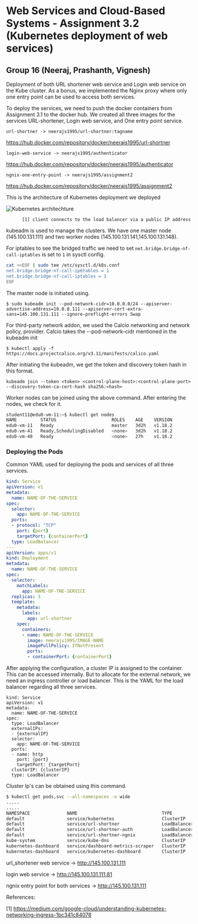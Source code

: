 # Web Services and Cloud-Based Systems - Assignment 3.2 (Kubernetes deployment of web services)
## Group 16 (Neeraj, Prashanth, Vignesh)

Deployment of both URL shortener web service and Login web service on the Kube cluster. As a bonus, we implemented the Nginx proxy where
only one entry point can be used to access both services.

To deploy the services, we need to push the docker containers from Assignment 3.1 to the docker hub. We created all three images for the
services URL-shortener, Login web service, and One entry point service.

`url-shortner -> neerajs1995/url-shortner:tagname`

 https://hub.docker.com/repository/docker/neerajs1995/url-shortner

`login-web-service -> neerajs1995/authenticator`

https://hub.docker.com/repository/docker/neerajs1995/authenticator

`ngnix-one-entry-point -> neerajs1995/assignment2`

https://hub.docker.com/repository/docker/neerajs1995/assignment2

This is the architecture of Kubernetes deployment we deployed

![Kubernetes architechture](https://raw.githubusercontent.com/cymtrick/url-shortner-python/master/kube-deployment/photo_2020-05-12%2014.52.09.jpeg)

          [1] client connects to the load balancer via a public IP address
          
kubeadm is used to manage the clusters. We have one master node (145.100.131.111) and two worker nodes (145.100.131.141,145.100.131.148).

For iptables to see the bridged traffic we need to set `net.bridge.bridge-nf-call-iptables` is set to `1` in sysctl config.

````bash
cat <<EOF | sudo tee /etc/sysctl.d/k8s.conf
net.bridge.bridge-nf-call-ip6tables = 1
net.bridge.bridge-nf-call-iptables = 1
EOF
````

The master node is initiated using.

`$ sudo kubeadm init --pod-network-cidr=10.0.0.0/24 --apiserver-advertise-address=10.0.0.111 --apiserver-cert-extra-sans=145.100.131.111 --ignore-preflight-errors Swap
`

For third-party network addon, we used the Calcio networking and network policy, provider. Calcio takes the --pod-network-cidr mentioned in the kubeadm init

`$ kubectl apply -f https://docs.projectcalico.org/v3.11/manifests/calico.yaml`

After initiating the kubeadm, we get the token and discovery token hash in this format.

`kubeadm join --token <token> <control-plane-host>:<control-plane-port> --discovery-token-ca-cert-hash sha256:<hash>`

Worker nodes can be joined using the above command. After entering the nodes, we check for it.

````bash
student11@edu0-vm-11:~$ kubectl get nodes
NAME         STATUS                     ROLES    AGE    VERSION
edu0-vm-11   Ready                      master   3d2h   v1.18.2
edu0-vm-41   Ready,SchedulingDisabled   <none>   3d2h   v1.18.2
edu0-vm-48   Ready                      <none>   27h    v1.18.2
````

### Deploying the Pods


Common YAML used for deploying the pods and services of all three services.

````yaml
kind: Service
apiVersion: v1
metadata:
  name: NAME-OF-THE-SERVICE
spec:
  selector:
    app: NAME-OF-THE-SERVICE
  ports:
  - protocol: "TCP"
    port: {port}
    targetPort: {containerPort}
  type: LoadBalancer
---
apiVersion: apps/v1
kind: Deployment
metadata:
  name: NAME-OF-THE-SERVICE
spec:
  selector:
    matchLabels:
      app: NAME-OF-THE-SERVICE
  replicas: 3
  template:
    metadata:
      labels:
        app: url-shortner
    spec:
      containers:
      - name: NAME-OF-THE-SERVICE
        image: neerajs1995/IMAGE-NAME
        imagePullPolicy: IfNotPresent
        ports:
        - containerPort: {containerPort}
````

After applying the configuration, a cluster IP is assigned to the container. This can be accessed internally. But to allocate for the external network, we need an ingress controller or load balancer. This is the YAML for the load balancer regarding all three services.

````
kind: Service
apiVersion: v1
metadata:
  name: NAME-OF-THE-SERVICE
spec:
  type: LoadBalancer
  externalIPs:
  - {externalIP}
  selector:
    app: NAME-OF-THE-SERVICE
  ports:
  - name: http
    port: {port}
    targetPort: {targetPort}
  clusterIP: {clusterIP}
  type: LoadBalancer
````

Cluster Ip's can be obtained using this command.

````bash
$ kubectl get pods,svc --all-namespaces -o wide
.....
.....
NAMESPACE              NAME                                TYPE           CLUSTER-IP       EXTERNAL-IP       PORT(S)                  AGE    SELECTOR
default                service/kubernetes                  ClusterIP      10.96.0.1        <none>            443/TCP                  3d2h   <none>
default                service/url-shortner                LoadBalancer   10.110.232.189   EXTERNAL-IP     80:30445/TCP             42h    app=url-shortner
default                service/url-shortner-auth           LoadBalancer   10.100.19.232    EXTERNAL-IP     81:31068/TCP             20h    app=url-shortner-auth
default                service/url-shortner-ngnix          LoadBalancer   10.96.154.168    EXTERNAL-IP     8000:31682/TCP           18h    app=url-shortner-ngnix
kube-system            service/kube-dns                    ClusterIP      10.96.0.10       <none>            53/UDP,53/TCP,9153/TCP   3d2h   k8s-app=kube-dns
kubernetes-dashboard   service/dashboard-metrics-scraper   ClusterIP      10.107.113.81    <none>            8000/TCP                 3d2h   k8s-app=dashboard-metrics-scraper
kubernetes-dashboard   service/kubernetes-dashboard        ClusterIP      10.111.181.210   <none>            443/TCP                  3d2h   k8s-app=kubernetes-dashboard
````


url_shortener web service -> http://145.100.131.111

login web service -> http://145.100.131.111:81

ngnix entry point for both services -> http://145.100.131.111


References:

[1] https://medium.com/google-cloud/understanding-kubernetes-networking-ingress-1bc341c84078

